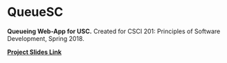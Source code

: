 # QueueSC
**Queueing Web-App for USC.** Created for CSCI 201: Principles of Software Development, Spring 2018.

**[Project Slides Link](https://docs.google.com/presentation/d/1QzJ2f9U7g8jEUg_p5-6TkeRRjjblRMDJX_mdcoYjOmQ/edit?usp=sharing)**

